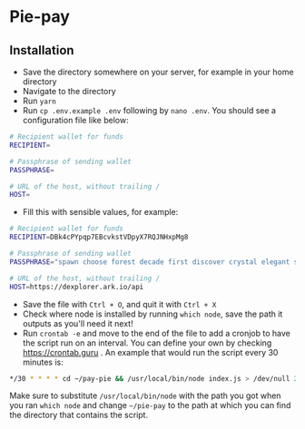 
# Pie-pay

## Installation

- Save the directory somewhere on your server, for example in your home directory
- Navigate to the directory
- Run `yarn`
- Run `cp .env.example .env` following by `nano .env`. You should see a configuration file like below:

```bash
# Recipient wallet for funds
RECIPIENT=

# Passphrase of sending wallet
PASSPHRASE=

# URL of the host, without trailing /
HOST=
```

- Fill this with sensible values, for example:

```bash
# Recipient wallet for funds
RECIPIENT=DBk4cPYpqp7EBcvkstVDpyX7RQJNHxpMg8

# Passphrase of sending wallet
PASSPHRASE="spawn choose forest decade first discover crystal elegant smoke skirt club check"

# URL of the host, without trailing /
HOST=https://dexplorer.ark.io/api
```

- Save the file with `Ctrl + O`, and quit it with `Ctrl + X`
- Check where node is installed by running `which node`, save the path it outputs as you'll need it next!
- Run `crontab -e` and move to the end of the file to add a cronjob to have the script run on an interval. You can define your own by checking https://crontab.guru . An example that would run the script every 30 minutes is:

```bash
*/30 * * * * cd ~/pay-pie && /usr/local/bin/node index.js > /dev/null 2>&1
```

Make sure to substitute `/usr/local/bin/node` with the path you got when you ran `which node` and change `~/pie-pay` to the path at which you can find the directory that contains the script.